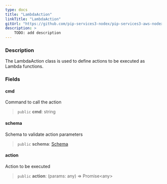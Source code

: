 ```yaml
---
type: docs
title: "LambdaAction"
linkTitle: "LambdaAction"
gitUrl: "https://github.com/pip-services3-nodex/pip-services3-aws-nodex"
description: >
    TODO: add description
---
```


### Description

The LambdaAction class is used to define actions to be executed as Lambda functions.

### Fields

<span class="hide-title-link">

#### cmd
Command to call the action
> `public` **cmd**: string

#### schema
Schema to validate action parameters
> `public` **schema**: [Schema](../../../commons/validate/schema)

#### action
Action to be executed
> `public` **action**: (params: any) => Promise\<any\>

</span>

